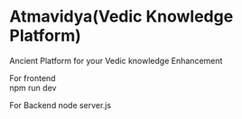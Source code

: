   # Atmavidya(Vedic Knowledge Platform)
 
Ancient  Platform  for your Vedic knowledge Enhancement 

For frontend   
npm run dev



For Backend 
node server.js
